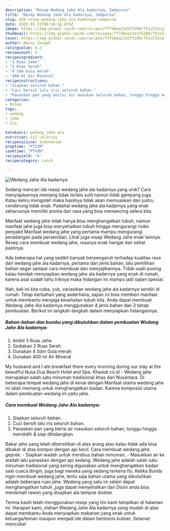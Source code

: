 ```yaml
---
description: "Resep Wedang Jahe Ala kadarnya, Sempurna"
title: "Resep Wedang Jahe Ala kadarnya, Sempurna"
slug: 420-resep-wedang-jahe-ala-kadarnya-sempurna
date: 2020-05-31T00:59:16.879Z
image: https://img-global.cpcdn.com/recipes/ff7dbea21d3f5200/751x532cq70/wedang-jahe-ala-kadarnya-foto-resep-utama.jpg
thumbnail: https://img-global.cpcdn.com/recipes/ff7dbea21d3f5200/751x532cq70/wedang-jahe-ala-kadarnya-foto-resep-utama.jpg
cover: https://img-global.cpcdn.com/recipes/ff7dbea21d3f5200/751x532cq70/wedang-jahe-ala-kadarnya-foto-resep-utama.jpg
author: Henry Joseph
ratingvalue: 4.2
reviewcount: 9
recipeingredient:
- "3 Ruas Jahe"
- "2 Ruas Sereh"
- "4 Sdm Gula merah"
- "400 ml Air Mineral"
recipeinstructions:
- "Siapkan seluruh bahan."
- "Cuci bersih lalu iris seluruh bahan."
- "Panaskan pan yang berisi air masukan seluruh bahan, tunggu hingga mendidih &amp; siap dihidangkan."
categories:
- Resep
tags:
- wedang
- jahe
- ala

katakunci: wedang jahe ala 
nutrition: 212 calories
recipecuisine: Indonesian
preptime: "PT22M"
cooktime: "PT43M"
recipeyield: "4"
recipecategory: Lunch

---
```



![Wedang Jahe Ala kadarnya](https://img-global.cpcdn.com/recipes/ff7dbea21d3f5200/751x532cq70/wedang-jahe-ala-kadarnya-foto-resep-utama.jpg)

Sedang mencari ide resep wedang jahe ala kadarnya yang unik? Cara menyiapkannya memang tidak terlalu sulit namun tidak gampang juga. Kalau keliru mengolah maka hasilnya tidak akan memuaskan dan justru cenderung tidak enak. Padahal wedang jahe ala kadarnya yang enak seharusnya memiliki aroma dan rasa yang bisa memancing selera kita.

Manfaat wedang jahe tidak hanya bisa menghangatkan tubuh, namun manfaat jahe juga bisa menyehatkan tubuh hingga mengurangi risiko penyakit Manfaat wedang jahe yang pertama mampu mengurangi peradangan pada persendian. Lihat juga resep Wedang Jahe enak lainnya. Resep cara membuat wedang jahe, rasanya enak hangat dan sehat pastinya.

Ada beberapa hal yang sedikit banyak berpengaruh terhadap kualitas rasa dari wedang jahe ala kadarnya, pertama dari jenis bahan, lalu pemilihan bahan segar sampai cara membuat dan menyajikannya. Tidak usah pusing kalau hendak menyiapkan wedang jahe ala kadarnya yang enak di rumah, karena asal sudah tahu triknya maka hidangan ini mampu jadi sajian spesial.


Nah, kali ini kita coba, yuk, variasikan wedang jahe ala kadarnya sendiri di rumah. Tetap berbahan yang sederhana, sajian ini bisa memberi manfaat untuk membantu menjaga kesehatan tubuh kita. Anda dapat membuat Wedang Jahe Ala kadarnya menggunakan 4 jenis bahan dan 3 tahap pembuatan. Berikut ini langkah-langkah dalam menyiapkan hidangannya.

<!--inarticleads1-->

##### Bahan-bahan dan bumbu yang dibutuhkan dalam pembuatan Wedang Jahe Ala kadarnya:

1. Ambil 3 Ruas Jahe
1. Sediakan 2 Ruas Sereh
1. Gunakan 4 Sdm Gula merah
1. Gunakan 400 ml Air Mineral


My husband and I ate breakfast there every morning during our stay at the beautiful Nusa Dua Beach Hotel and Spa. Khasiat.co.id - Wedang jahe merupakan salah satu minuman tradisional khas dari Nusantara. Di beberapa tempat wedang jahe di kenal dengan Manfaat utama wedang jahe ini ialah memang untuk menghangatkan badan. Karena komposisi utama dalam pembuatan wedang ini yaitu jahe. 

<!--inarticleads2-->

##### Cara membuat Wedang Jahe Ala kadarnya:

1. Siapkan seluruh bahan.
1. Cuci bersih lalu iris seluruh bahan.
1. Panaskan pan yang berisi air masukan seluruh bahan, tunggu hingga mendidih &amp; siap dihidangkan.


Bakar jahe yang telah dibersihkan di atas arang atau kalau tidak ada bisa dibakar di atas kompor dengan api kecil. Cara membuat wedang jahe geprek: - Siapkan wadah untuk merebus bahan minuman. - Masukkan air ke wadah lalu panaskan dengan api sedang. Wedang jahe adalah salah satu minuman tradisional yang sering digunakan untuk menghangatkan badan saat cuaca dingin, juga bagi mereka yang sedang terkena flu. Ketika Bunda ingin membuat wedang jahe, tentu saja bahan utama yang dibutuhkan adalah beberapa ruas jahe. Wedang yang satu ini selain dapat menghangatkan tubuh ,juga dapat menyehatkan dan Disini anda bisa menikmati rawon yang disajikan ala tempoe doeloe. 

Terima kasih telah menggunakan resep yang tim kami tampilkan di halaman ini. Harapan kami, olahan Wedang Jahe Ala kadarnya yang mudah di atas dapat membantu Anda menyiapkan makanan yang enak untuk keluarga/teman maupun menjadi ide dalam berbisnis kuliner. Selamat mencoba!
